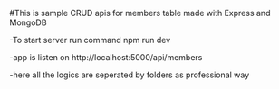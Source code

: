 #This is sample CRUD apis for members table made with Express and MongoDB

-To start server run command npm run dev

-app is listen on http://localhost:5000/api/members

-here all the logics are seperated by folders as professional way